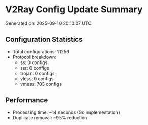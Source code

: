 # V2Ray Config Update Summary
Generated on: 2025-09-10 20:10:07 UTC

## Configuration Statistics
- Total configurations: 11256
- Protocol breakdown:
  - ss: 0 configs
  - ssr: 0 configs
  - trojan: 0 configs
  - vless: 0 configs
  - vmess: 703 configs

## Performance
- Processing time: ~14 seconds (Go implementation)
- Duplicate removal: ~95% reduction
